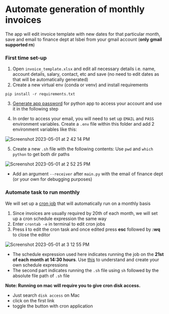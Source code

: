 # Automate generation of monthly invoices

The app will edit invoice template with new dates for that particular month, save and email to finance dept at Isbei from your gmail account (**only gmail supported rn**)

### First time set-up
1. Open `invoice_template.xlsx` and edit all necessary details i.e. name, account details, salary, contact, etc and save (no need to edit dates as that will be automatically generated)
2. Create a new virtual env (conda or venv) and install requirements
```
pip install -r requirements.txt
```
3. [Generate app password](https://support.google.com/accounts/answer/185833?hl=en) for python app to access your account and use it in the following step

4. In order to access your email, you will need to set up `EMAIL` and `PASS` environment variables. Create a `.env` file within this folder and add 2 environment variables like this:

![Screenshot 2023-05-01 at 2 42 14 PM](https://user-images.githubusercontent.com/101942585/235436507-8ac95172-07f8-48f2-b994-668856e08e94.png)

5. Create a new `.sh` file with the following contents:
  Use `pwd` and `which python` to get both dir paths

![Screenshot 2023-05-01 at 2 52 25 PM](https://user-images.githubusercontent.com/101942585/235437840-9c648b30-46b3-4e4f-8a35-8c4a37cd771c.png)

- Add an argument `--receiver` after `main.py` with the email of finance dept (or your own for debugging purposes)

### Automate task to run monthly

We will set up a [cron job](https://www.hostinger.com/tutorials/cron-job) that will automatically run on a monthly basis

1. Since invoices are usually required by 20th of each month, we will set up a cron schedule expression the same way
2. Enter `crontab -e` in terminal to edit cron jobs
3. Press **i** to edit the cron task and once edited press **esc** followed by **:wq** to close the editor

![Screenshot 2023-05-01 at 3 12 55 PM](https://user-images.githubusercontent.com/101942585/235439586-12c0ec02-1e79-4dca-b8b9-84d8e17fc631.png)

- The schedule expression used here indicates running the job on the **21st of each month at 14:30 hours**. Use [this](https://crontab.guru) to understand and create your own schedule expressions
- The second part indicates running the `.sh` file using `sh` followed by the absolute file path of `.sh` file

**Note: Running on mac will require you to give cron disk access.**
- Just search `disk access` on Mac
- click on the first link
- toggle the button with cron application
